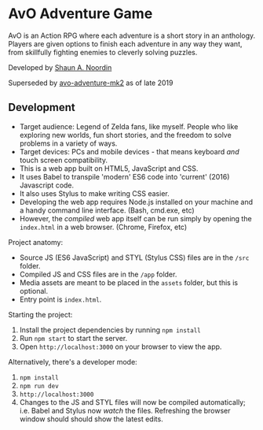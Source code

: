 # AvO Adventure Game

AvO is an Action RPG where each adventure is a short story in an anthology.
Players are given options to finish each adventure in any way they want, from
skillfully fighting enemies to cleverly solving puzzles.

Developed by [Shaun A. Noordin](http://shaunanoordin.com)

Superseded by [avo-adventure-mk2](https://github.com/shaunanoordin/avo-adventure-mk2) as of late 2019

## Development

- Target audience: Legend of Zelda fans, like myself. People who like exploring
  new worlds, fun short stories, and the freedom to solve problems in a variety
  of ways.
- Target devices: PCs and mobile devices - that means keyboard _and_ touch
  screen compatibility.
- This is a web app built on HTML5, JavaScript and CSS.
- It uses Babel to transpile 'modern' ES6 code into 'current' (2016) Javascript
  code.
- It also uses Stylus to make writing CSS easier.
- Developing the web app requires Node.js installed on your machine and a handy
  command line interface. (Bash, cmd.exe, etc)
- However, the _compiled_ web app itself can be run simply by opening the
  `index.html` in a web browser. (Chrome, Firefox, etc)

Project anatomy:

- Source JS (ES6 JavaScript) and STYL (Stylus CSS) files are in the `/src`
  folder.
- Compiled JS and CSS files are in the `/app` folder.
- Media assets are meant to be placed in the `assets` folder, but this is
  optional.
- Entry point is `index.html`.

Starting the project:

1. Install the project dependencies by running `npm install`
2. Run `npm start` to start the server.
3. Open `http://localhost:3000` on your browser to view the app.

Alternatively, there's a developer mode:

1. `npm install`
2. `npm run dev`
3. `http://localhost:3000`
4. Changes to the JS and STYL files will now be compiled automatically; i.e.
   Babel and Stylus now _watch_ the files. Refreshing the browser window should
   should show the latest edits.
